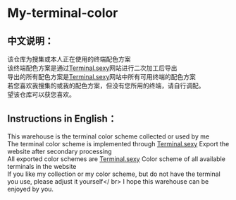 # My-terminal-color

## 中文说明：

该仓库为搜集或本人正在使用的终端配色方案</br>
该终端配色方案是通过[Terminal.sexy](http://terminal.sexy)网站进行二次加工后导出</br>
导出的所有配色方案是[Terminal.sexy](http://terminal.sexy)网站中所有可用终端的配色方案</br>
若您喜欢我搜集的或我的配色方案，但没有您所用的终端，请自行调配。</br>
望该仓库可以获您喜欢。

## Instructions in English：

This warehouse is the terminal color scheme collected or used by me</br>
The terminal color scheme is implemented through [Terminal.sexy](http://terminal.sexy) Export the website after secondary processing</br>
All exported color schemes are [Terminal.sexy](http://terminal.sexy) Color scheme of all available terminals in the website</br>
If you like my collection or my color scheme, but do not have the terminal you use, please adjust it yourself</ br>
I hope this warehouse can be enjoyed by you.
